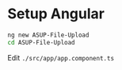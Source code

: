 # Setup Angular

```bash
ng new ASUP-File-Upload
cd ASUP-File-Upload
```

Edit `./src/app/app.component.ts`

```typescript

```